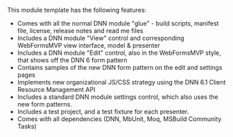This module template has the following features:

* Comes with all the normal DNN module "glue" - build scripts, manifest file, license, release notes and read me files
* Includes a DNN module "View" control and corresponding WebFormsMVP view interface, model & presenter
* Includes a DNN module "Edit" control, also in the WebFormsMVP style, that shows off the DNN 6 form pattern
* Contains samples of the new DNN form pattern on the edit and settings pages
* Implements new organizational JS/CSS strategy using the DNN 6.1 Client Resource Management API
* Includes a standard DNN module settings control, which also uses the new form patterns.
* Includes a test project, and a test fixture for each presenter.
* Comes with all dependencies (DNN, MbUnit, Moq, MSBuild Community Tasks)